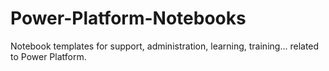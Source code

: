 # Power-Platform-Notebooks
Notebook templates for support, administration, learning, training... related to Power Platform.
